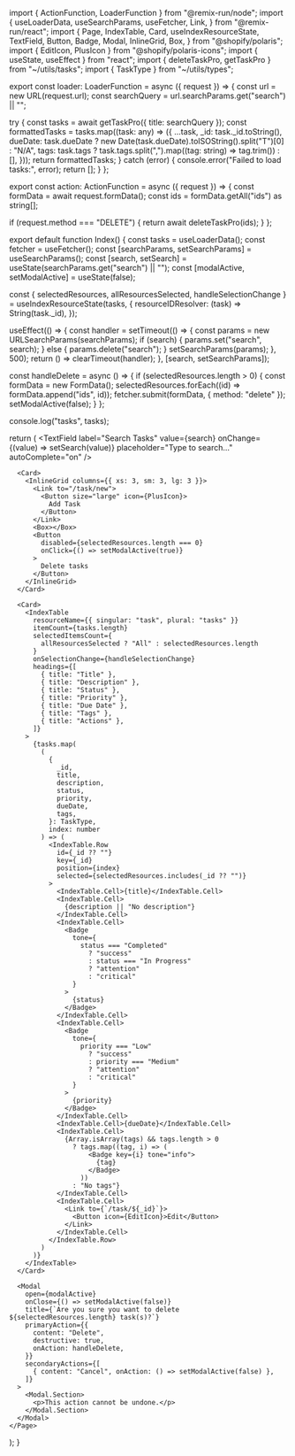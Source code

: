 import { ActionFunction, LoaderFunction } from "@remix-run/node";
import {
  useLoaderData,
  useSearchParams,
  useFetcher,
  Link,
} from "@remix-run/react";
import {
  Page,
  IndexTable,
  Card,
  useIndexResourceState,
  TextField,
  Button,
  Badge,
  Modal,
  InlineGrid,
  Box,
} from "@shopify/polaris";
import { EditIcon, PlusIcon } from "@shopify/polaris-icons";
import { useState, useEffect } from "react";
import { deleteTaskPro, getTaskPro } from "~/utils/tasks";
import { TaskType } from "~/utils/types";

export const loader: LoaderFunction = async ({ request }) => {
  const url = new URL(request.url);
  const searchQuery = url.searchParams.get("search") || "";

  try {
    const tasks = await getTaskPro({ title: searchQuery });
    const formattedTasks = tasks.map((task: any) => ({
      ...task,
      _id: task._id.toString(),
      dueDate: task.dueDate
        ? new Date(task.dueDate).toISOString().split("T")[0]
        : "N/A",
      tags: task.tags
        ? task.tags.split(",").map((tag: string) => tag.trim())
        : [],
    }));
    return formattedTasks;
  } catch (error) {
    console.error("Failed to load tasks:", error);
    return [];
  }
};

export const action: ActionFunction = async ({ request }) => {
  const formData = await request.formData();
  const ids = formData.getAll("ids") as string[];

  if (request.method === "DELETE") {
    return await deleteTaskPro(ids);
  }
};

export default function Index() {
  const tasks = useLoaderData<typeof loader>();
  const fetcher = useFetcher();
  const [searchParams, setSearchParams] = useSearchParams();
  const [search, setSearch] = useState(searchParams.get("search") || "");
  const [modalActive, setModalActive] = useState(false);

  const { selectedResources, allResourcesSelected, handleSelectionChange } =
    useIndexResourceState(tasks, {
      resourceIDResolver: (task) => String(task._id),
    });

  useEffect(() => {
    const handler = setTimeout(() => {
      const params = new URLSearchParams(searchParams);
      if (search) {
        params.set("search", search);
      } else {
        params.delete("search");
      }
      setSearchParams(params);
    }, 500);
    return () => clearTimeout(handler);
  }, [search, setSearchParams]);

  const handleDelete = async () => {
    if (selectedResources.length > 0) {
      const formData = new FormData();
      selectedResources.forEach((id) => formData.append("ids", id));
      fetcher.submit(formData, { method: "delete" });
      setModalActive(false);
    }
  };

  console.log("tasks", tasks);

  return (
    <Page title="Task List">
      <Card>
        <TextField
          label="Search Tasks"
          value={search}
          onChange={(value) => setSearch(value)}
          placeholder="Type to search..."
          autoComplete="on"
        />
      </Card>

      <Card>
        <InlineGrid columns={{ xs: 3, sm: 3, lg: 3 }}>
          <Link to="/task/new">
            <Button size="large" icon={PlusIcon}>
              Add Task
            </Button>
          </Link>
          <Box></Box>
          <Button
            disabled={selectedResources.length === 0}
            onClick={() => setModalActive(true)}
          >
            Delete tasks
          </Button>
        </InlineGrid>
      </Card>

      <Card>
        <IndexTable
          resourceName={{ singular: "task", plural: "tasks" }}
          itemCount={tasks.length}
          selectedItemsCount={
            allResourcesSelected ? "All" : selectedResources.length
          }
          onSelectionChange={handleSelectionChange}
          headings={[
            { title: "Title" },
            { title: "Description" },
            { title: "Status" },
            { title: "Priority" },
            { title: "Due Date" },
            { title: "Tags" },
            { title: "Actions" },
          ]}
        >
          {tasks.map(
            (
              {
                _id,
                title,
                description,
                status,
                priority,
                dueDate,
                tags,
              }: TaskType,
              index: number
            ) => (
              <IndexTable.Row
                id={_id ?? ""}
                key={_id}
                position={index}
                selected={selectedResources.includes(_id ?? "")}
              >
                <IndexTable.Cell>{title}</IndexTable.Cell>
                <IndexTable.Cell>
                  {description || "No description"}
                </IndexTable.Cell>
                <IndexTable.Cell>
                  <Badge
                    tone={
                      status === "Completed"
                        ? "success"
                        : status === "In Progress"
                        ? "attention"
                        : "critical"
                    }
                  >
                    {status}
                  </Badge>
                </IndexTable.Cell>
                <IndexTable.Cell>
                  <Badge
                    tone={
                      priority === "Low"
                        ? "success"
                        : priority === "Medium"
                        ? "attention"
                        : "critical"
                    }
                  >
                    {priority}
                  </Badge>
                </IndexTable.Cell>
                <IndexTable.Cell>{dueDate}</IndexTable.Cell>
                <IndexTable.Cell>
                  {Array.isArray(tags) && tags.length > 0
                    ? tags.map((tag, i) => (
                        <Badge key={i} tone="info">
                          {tag}
                        </Badge>
                      ))
                    : "No tags"}
                </IndexTable.Cell>
                <IndexTable.Cell>
                  <Link to={`/task/${_id}`}>
                    <Button icon={EditIcon}>Edit</Button>
                  </Link>
                </IndexTable.Cell>
              </IndexTable.Row>
            )
          )}
        </IndexTable>
      </Card>

      <Modal
        open={modalActive}
        onClose={() => setModalActive(false)}
        title={`Are you sure you want to delete ${selectedResources.length} task(s)?`}
        primaryAction={{
          content: "Delete",
          destructive: true,
          onAction: handleDelete,
        }}
        secondaryActions={[
          { content: "Cancel", onAction: () => setModalActive(false) },
        ]}
      >
        <Modal.Section>
          <p>This action cannot be undone.</p>
        </Modal.Section>
      </Modal>
    </Page>
  );
}
